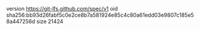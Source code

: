 version https://git-lfs.github.com/spec/v1
oid sha256:bb93d26fabf5c0e2ce8b7a581924e85c4c80a61edd03e9807c185e58a447256d
size 21424
